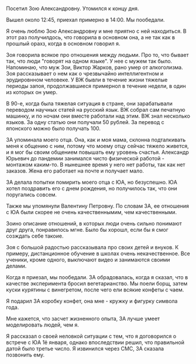 Посетил Зою Александровну. Утомился к концу дня.

Вышел около 12:45, приехал примерно в 14:00. Мы пообедали. 

Я очень люблю Зою Александровну и мне приятно с ней находиться. В этот раз получилдось, что говорила в основном она, а не так как в прошлый орахз, когда в основном говорил я. 

Зоя говорила всякое про отношения между людьми. Про то, что бывает так, что люди "говорят на одном языке". У нее с мужем так было. Напоминаю, что муж Зои, Виктор Жарков, рано умер от алкоголизма. Зоя рассказывает о нем как о чрезвычайно интеллигентном и эрудировнном человеке. У ВЖ бывли в течение жизни тяжелые периоды запоя, продолжавшиеся примернол в течение недели, в один из которых он умер. 

В 90-е, когда была тяжелая ситуация в стране, они зарабатывали переводом научных статей на русский язык. ВЖ собрал сам печатную машинку, и по ночам они вместе работали над этим. ВЖ знал несколько языков. За одну статью они получали 50 рублей. За перевод с японского можно было получать 100.

ЗА упоминала моего отца. Она, как и моя мама, склонна подталкивать меня к общению с ним, потому что моему отцу сейчас тяжело живется, и я мог бы своим общением повышать ему уровень счастья. Александр Юрьевич до пандемии занимался чисто физической работой - монтажом каким-то. В нынешнее время у него нет работы, так как нет заказов. Жена его работает на почте и получает мало.

ЗА делала попытки помирить моего отца с ЮА, но безуспешно. ЮА хотел поздравить его с днем рождения, но получилось так, что они поругались совсем. 

Также мы упомянули Валентину Петровну. По словам ЗА, ее отношения с ЮА были скорее не очень качественнымим, чем качественными.

Зоино описание отношений, в которых люди очень сильно понимают друг друга, понравилось мгне. Было бы хорошл, если бы я смог созждать себе такоие.

Зоя с большой радостью рассказывала про своих детей и внуков. К примеру, дистанционное обучение в школах очень некачественное. Все ученики, кроме одного, выключают видео и занимаются своими делами.

Когда я приезал, мы пообедали. ЗА обрадовалась, когда я сказал, что в качестве эксперимента бросил вегетарианство. Мы поели борщ, затем куски курятины с винегретом, после чего ели всякие конфеты с чаем.

Я подарил ЗА коробку конфет, она мне - кружку и фигурку символа года.

Мне кажется, что засчет жизненного опыта, ЗА лучше умеет моделировать людей, чем я.

Я рассказал о своей неловкой ситуации с тем, что я договорился о встрече с ЮА 1ё января, однако впоследствии решил, что правильной датой было третье число. Я извинился через СМС, ЗА сказала позвонить ему.